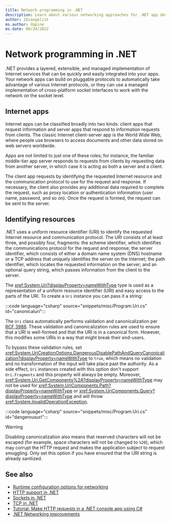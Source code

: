 ```yaml
---
title: Network programming in .NET
description: Learn about various networking approaches for .NET app development.
author: IEvangelist
ms.author: dapine
ms.date: 08/24/2022
---
```


# Network programming in .NET

.NET provides a layered, extensible, and managed implementation of Internet services that can be quickly and easily integrated into your apps. Your network apps can build on pluggable protocols to automatically take advantage of various Internet protocols, or they can use a managed implementation of cross-platform socket interfaces to work with the network on the socket level.

## Internet apps

Internet apps can be classified broadly into two kinds: client apps that request information and server apps that respond to information requests from clients. The classic Internet client-server app is the World Wide Web, where people use browsers to access documents and other data stored on web servers worldwide.

Apps are not limited to just one of these roles; for instance, the familiar middle-tier app server responds to requests from clients by requesting data from another server, in which case it is acting as both a server and a client.

The client app requests by identifying the requested Internet resource and the communication protocol to use for the request and response. If necessary, the client also provides any additional data required to complete the request, such as proxy location or authentication information (user name, password, and so on). Once the request is formed, the request can be sent to the server.

## Identifying resources

.NET uses a uniform resource identifier (URI) to identify the requested Internet resource and communication protocol. The URI consists of at least three, and possibly four, fragments: the scheme identifier, which identifies the communications protocol for the request and response; the server identifier, which consists of either a domain name system (DNS) hostname or a TCP address that uniquely identifies the server on the Internet; the path identifier, which locates the requested information on the server; and an optional query string, which passes information from the client to the server.

The <xref:System.Uri?displayProperty=nameWithType> type is used as a representation of a uniform resource identifier (URI) and easy access to the parts of the URI. To create a `Uri` instance you can pass it a string:

:::code language="csharp" source="snippets/misc/Program.Uri.cs" id="canonicaluri":::

The `Uri` class automatically performs validation and canonicalization per [RCF 3986](https://datatracker.ietf.org/doc/html/rfc3986). These validation and canonicalization rules are used to ensure that a URI is well-formed and that the URI is in a canonical form. However, this modifies some URIs in a way that might break their end-users.

To bypass these validation rules, set <xref:System.UriCreationOptions.DangerousDisablePathAndQueryCanonicalization?displayProperty=nameWithType> to `true`, which means no validation and no transformation of the input will take place past the authority. As a side effect, `Uri` instances created with this option don't support `Uri.Fragments` and this property will always be empty. Moreover, <xref:System.Uri.GetComponents%2A?displayProperty=nameWithType> may not be used for <xref:System.UriComponents.Path?displayProperty=nameWithType> or <xref:System.UriComponents.Query?displayProperty=nameWithType> and will throw <xref:System.InvalidOperationException>.

:::code language="csharp" source="snippets/misc/Program.Uri.cs" id="dangerousuri":::

> [!WARNING]
> Disabling canonicalization also means that reserved characters will not be escaped (for example, space characters will not be changed to `%20`), which may corrupt the HTTP request and makes the application subject to request smuggling. Only set this option if you have ensured that the URI string is already sanitized.

## See also

- [Runtime configuration options for networking](../../core/runtime-config/networking.md)
- [HTTP support in .NET](http/http-overview.md)
- [Sockets in .NET](sockets/sockets-overview.md)
- [TCP in .NET](tcp/tcp-overview.md)
- [Tutorial: Make HTTP requests in a .NET console app using C#](../../csharp/tutorials/console-webapiclient.md)
- [.NET Networking improvements](https://devblogs.microsoft.com/dotnet/dotnet-6-networking-improvements)
